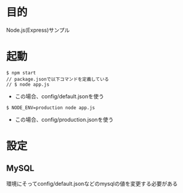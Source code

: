 # 目的
Node.js(Express)サンプル

# 起動
```
$ npm start
// package.jsonで以下コマンドを定義している
// $ node app.js
```
* この場合、config/default.jsonを使う

```
$ NODE_ENV=production node app.js
```
* この場合、config/production.jsonを使う

# 設定
## MySQL
環境にそってconfig/default.jsonなどのmysqlの値を変更する必要がある
